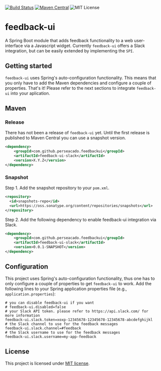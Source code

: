 [![Build Status](https://travis-ci.org/perseacado/feedback-ui.svg?branch=master)](https://travis-ci.org/perseacado/feedback-ui)
[![Maven Central](https://maven-badges.herokuapp.com/maven-central/com.github.perseacado.feedback-ui/feedback-ui/badge.svg?style=flat)](http://mvnrepository.com/artifact/com.github.perseacado.feedback-ui/feedback-ui)
![MIT License](https://img.shields.io/badge/license-MIT-blue.svg)

# feedback-ui
A Spring Boot module that adds feedback functionality to a web user-interface via a Javascript widget. Currently ```feedback-ui``` offers a Slack integration, but can be easily extended by implementing the ```SPI```.

## Getting started
```feedback-ui``` uses Spring's auto-configuration functionality. This means that you only have to add the Maven dependencies and configure a couple of properties. That's it!
Please refer to the next sections to integrate ```feedback-ui``` into your aplication.

## Maven
### Release
There has not been a release of ```feedback-ui``` yet. Until the first release is published to Maven Central you can use a snapshot version.
```xml
<dependency>
    <groupId>com.github.perseacado.feedbackui</groupId>
    <artifactId>feedback-ui-slack</artifactId>
    <version>X.Y.Z</version>
</dependency>
```

### Snapshot
Step 1. Add the snapshot repository to your ```pom.xml```.
```xml
<repository>
  <id>snapshots-repo</id>
  <url>https://oss.sonatype.org/content/repositories/snapshots</url>
</repository>
```
Step 2. Add the following dependency to enable feedback-ui integration via Slack.
```xml
<dependency>
    <groupId>com.github.perseacado.feedbackui</groupId>
    <artifactId>feedback-ui-slack</artifactId>
    <version>0.0.1-SNAPSHOT</version>
</dependency>
```

## Configuration
This project uses Spring's auto-configuration functionality, thus one has to only configure a couple of properties to get ```feedback-ui``` to work. Add the following lines to your Spring application properties file (e.g., ```application.properties```):

```
# you can disable feedback-ui if you want
# feedback-ui.disabled=false
# your Slack API token. please refer to https://api.slack.com/ for more information
feedback-ui.slack.token=xoxp-12345678-12345678-12345678-abcdefghijkl
# the Slack channel to use for the feedback messages
feedback-ui.slack.channel=#feedback
# the Slack username to use for the feedback messages
feedback-ui.slack.username=my-app-feedback
```

License
-------
This project is licensed under [MIT license](http://opensource.org/licenses/MIT).

